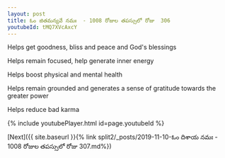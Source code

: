 ```yaml
---
layout: post
title: ఓం జితమన్యవే నమః  - 1008 రోజుల తపస్సులో రోజు  306
youtubeId: tMQ7XVcAxcY
---
```

 
 
Helps get goodness, bliss and peace and God's blessings
 
Helps remain focused, help generate inner energy 
 
Helps boost physical and mental health 
 
Helps remain grounded and generates a sense of gratitude towards the greater power 
 
Helps reduce bad karma
 
 
 
 


{% include youtubePlayer.html id=page.youtubeId %}
 
[Next]({{ site.baseurl }}{% link  split2/_posts/2019-11-10-ఓం దిశాయ నమః  - 1008 రోజుల తపస్సులో రోజు  307.md%})
 
